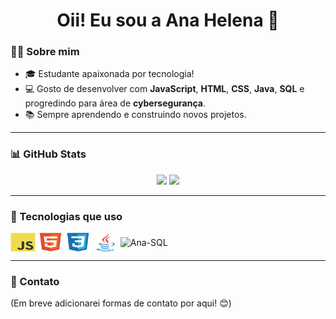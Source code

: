 <h1 align="center">Oii! Eu sou a Ana Helena 👋</h1>

<p align="center">

</p>

### 👩‍💻 Sobre mim

- 🎓 Estudante apaixonada por tecnologia!
- 💻 Gosto de desenvolver com **JavaScript**, **HTML**, **CSS**, **Java**, **SQL** e progredindo para área de **cybersegurança**.
- 📚 Sempre aprendendo e construindo novos projetos.
 
---

### 📊 GitHub Stats

<div align="center">
<img height="180em" src="https://github-readme-stats.vercel.app/api?username=anabuery&show_icons=true&theme=radical"/>
<img height="180em" src="https://github-readme-stats.vercel.app/api/top-langs/?username=anabuery&layout=compact&theme=radical"/>
</div>

---

### 🚀 Tecnologias que uso

<div style="display: inline_block">
<img align="center" alt="Ana-Js" height="30" width="40" src="https://raw.githubusercontent.com/devicons/devicon/master/icons/javascript/javascript-original.svg">
<img align="center" alt="Ana-HTML" height="30" width="40" src="https://raw.githubusercontent.com/devicons/devicon/master/icons/html5/html5-original.svg">
<img align="center" alt="Ana-CSS" height="30" width="40" src="https://raw.githubusercontent.com/devicons/devicon/master/icons/css3/css3-original.svg">
<img align="center" alt="Ana-Java" height="30" width="40" src="https://raw.githubusercontent.com/devicons/devicon/master/icons/java/java-original.svg">
<img align="center" alt="Ana-SQL" height="30" width="40" src="https://img.icons8.com/ios-filled/50/000000/sql.png">
</div>

---

### 💬 Contato

(Em breve adicionarei formas de contato por aqui! 😊)
